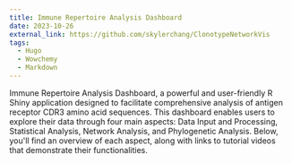 ```yaml
---
title: Immune Repertoire Analysis Dashboard
date: 2023-10-26
external_link: https://github.com/skylerchang/ClonotypeNetworkVis
tags:
  - Hugo
  - Wowchemy
  - Markdown
---
```


Immune Repertoire Analysis Dashboard, a powerful and user-friendly R Shiny application designed to facilitate comprehensive analysis of antigen receptor CDR3 amino acid sequences. This dashboard enables users to explore their data through four main aspects: Data Input and Processing, Statistical Analysis, Network Analysis, and Phylogenetic Analysis. Below, you'll find an overview of each aspect, along with links to tutorial videos that demonstrate their functionalities.

<!--more-->
